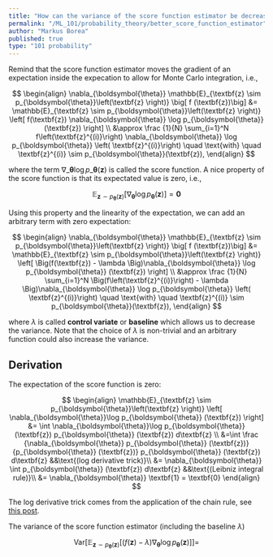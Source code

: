 ```yaml
---
title: "How can the variance of the score function estimator be decreased?"
permalink: "/ML_101/probability_theory/better_score_function_estimator"
author: "Markus Borea"
published: true
type: "101 probability"
---
```


Remind that the score function estimator moves the gradient of an
expectation inside the expecation to allow for Monte Carlo integration, i.e.,

$$
\begin{align}
\nabla_{\boldsymbol{\theta}} \mathbb{E}_{\textbf{z} \sim
  p_{\boldsymbol{\theta}}\left(\textbf{z} \right)} \big[ f
  (\textbf{z})\big] &= \mathbb{E}_{\textbf{z} \sim
  p_{\boldsymbol{\theta}}\left(\textbf{z} \right)} \left[
  f(\textbf{z}) \nabla_{\boldsymbol{\theta}} \log
  p_{\boldsymbol{\theta}} (\textbf{z}) \right] \\
  &\approx \frac {1}{N}
  \sum_{i=1}^N f\left(\textbf{z}^{(i)}\right) \nabla_{\boldsymbol{\theta}} \log
  p_{\boldsymbol{\theta}} \left( \textbf{z}^{(i)}\right) \quad
  \text{with} \quad \textbf{z}^{(i)} \sim p_{\boldsymbol{\theta}}(\textbf{z}),
\end{align}
$$

where the term $\nabla\_{\boldsymbol{\theta}}\log p\_{\boldsymbol{\theta}} (\textbf{z})$ is called
the score function. A nice property of the score function is that its
expectated value is zero, i.e.,

$$
\mathbb{E}_{\textbf{z} \sim
  p_{\boldsymbol{\theta}}\left(\textbf{z} \right)} \left[
  \nabla_{\boldsymbol{\theta}}\log p_{\boldsymbol{\theta}}
  (\textbf{z}) \right] = \textbf{0}
$$

Using this property and the linearity of the expectation, we can add
an arbitrary term with zero expectation:

$$
\begin{align}
\nabla_{\boldsymbol{\theta}} \mathbb{E}_{\textbf{z} \sim
  p_{\boldsymbol{\theta}}\left(\textbf{z} \right)} \big[ f
  (\textbf{z})\big] &= \mathbb{E}_{\textbf{z} \sim
  p_{\boldsymbol{\theta}}\left(\textbf{z} \right)} \left[
  \Big(f(\textbf{z}) - \lambda \Big)\nabla_{\boldsymbol{\theta}} \log
  p_{\boldsymbol{\theta}} (\textbf{z}) \right] \\
  &\approx \frac {1}{N}
  \sum_{i=1}^N \Big(f\left(\textbf{z}^{(i)}\right) - \lambda \Big)\nabla_{\boldsymbol{\theta}} \log
  p_{\boldsymbol{\theta}} \left( \textbf{z}^{(i)}\right) \quad
  \text{with} \quad \textbf{z}^{(i)} \sim p_{\boldsymbol{\theta}}(\textbf{z}),
\end{align}
$$

where $\lambda$ is called **control variate** or **baseline** which
allows us to decrease the variance. Note that the choice of $\lambda$
is non-trivial and an arbitrary function could also increase the variance.

## Derivation

The expectation of the score function is zero:

$$
\begin{align}
\mathbb{E}_{\textbf{z} \sim
  p_{\boldsymbol{\theta}}\left(\textbf{z} \right)} \left[
  \nabla_{\boldsymbol{\theta}}\log p_{\boldsymbol{\theta}}
  (\textbf{z}) \right] &= \int \nabla_{\boldsymbol{\theta}}\log p_{\boldsymbol{\theta}}
  (\textbf{z}) p_{\boldsymbol{\theta}} (\textbf{z}) d\textbf{z} \\
  &=\int \frac {\nabla_{\boldsymbol{\theta}} p_{\boldsymbol{\theta}}
  (\textbf{z})} {p_{\boldsymbol{\theta}}
  (\textbf{z})}  p_{\boldsymbol{\theta}}
  (\textbf{z}) d\textbf{z} &&\text{(log derivative trick)}\\
  &= \nabla_{\boldsymbol{\theta}} \int p_{\boldsymbol{\theta}}
  (\textbf{z}) d\textbf{z} &&\text{(Leibniz integral rule)}\\
  &= \nabla_{\boldsymbol{\theta}} \textbf{1} = \textbf{0}
\end{align}
$$

The log derivative trick comes from the application of the chain rule,
see [this
post](https://borea17.github.io/ML_101/probability_theory/score_function_estimator#derivation).

The variance of the score function estimator (including the baseline $\lambda$)

$$
\text{Var} \Big[ \mathbb{E}_{\textbf{z} \sim
  p_{\boldsymbol{\theta}}\left(\textbf{z} \right)} \left[
  \Big(f(\textbf{z}) - \lambda \Big)\nabla_{\boldsymbol{\theta}} \log
  p_{\boldsymbol{\theta}} (\textbf{z}) \right] \Big] =
$$
